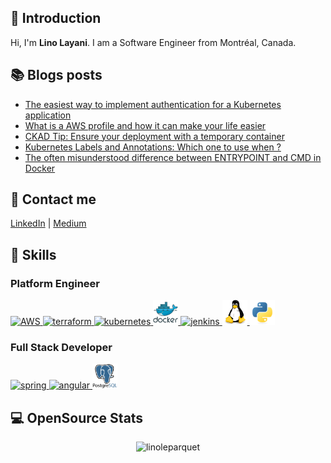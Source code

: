 ## 👋 Introduction

Hi, I'm **Lino Layani**. I am a Software Engineer from Montréal, Canada. 

## 📚 Blogs posts

<!-- BLOG-POST-LIST:START -->
- [The easiest way to implement authentication for a Kubernetes application](https://medium.com/@linoleparquet/the-easiest-way-to-implement-authentication-for-a-kubernetes-application-44867fbd35f6?source=rss-fc6fe4499efd------2)
- [What is a AWS profile and how it can make your life easier](https://medium.com/@linoleparquet/what-is-a-aws-profile-and-how-it-can-make-your-life-easier-df5dd3c4a8c1?source=rss-fc6fe4499efd------2)
- [CKAD Tip: Ensure your deployment with a temporary container](https://medium.com/@linoleparquet/ckad-tip-ensure-your-deployment-with-a-temporary-container-f21054aefcc7?source=rss-fc6fe4499efd------2)
- [Kubernetes Labels and Annotations: Which one to use when ?](https://medium.com/@linoleparquet/kubernetes-labels-and-annotations-which-one-to-use-when-22278e7bbc79?source=rss-fc6fe4499efd------2)
- [The often misunderstood difference between ENTRYPOINT and CMD in Docker](https://medium.com/@linoleparquet/docker-cmd-and-entrypoint-230fdd118e96?source=rss-fc6fe4499efd------2)
<!-- BLOG-POST-LIST:END -->

## 📮 Contact me

[LinkedIn][0] | [Medium][1]

[0]: https://www.linkedin.com/in/lino-layani/
[1]: https://medium.com/@linoleparquet
## 🤹 Skills

### Platform Engineer

<p align="left">
  <a href="https://aws.amazon.com/" target="_blank" rel="noreferrer">
    <img
      src="https://upload.wikimedia.org/wikipedia/commons/9/93/Amazon_Web_Services_Logo.svg"
      alt="AWS"
      width="40"
      height="40"
    />
  <a href="https://terraform.io" target="_blank" rel="noreferrer">
    <img
      src="https://www.svgrepo.com/show/354447/terraform-icon.svg"
      alt="terraform"
      width="40"
      height="40"
    />
  <a href="https://kubernetes.io" target="_blank" rel="noreferrer">
    <img
      src="https://www.vectorlogo.zone/logos/kubernetes/kubernetes-icon.svg"
      alt="kubernetes"
      width="40"
      height="40"
    />
  <a href="https://www.docker.com/" target="_blank" rel="noreferrer">
    <img
      src="https://raw.githubusercontent.com/devicons/devicon/master/icons/docker/docker-original-wordmark.svg"
      alt="docker"
      width="40"
      height="40"
    />
  </a>
  <a href="https://www.jenkins.io" target="_blank" rel="noreferrer">
    <img
      src="https://www.vectorlogo.zone/logos/jenkins/jenkins-icon.svg"
      alt="jenkins"
      width="40"
      height="40"
    />
  </a>
  </a>
  <a href="https://www.linux.org/" target="_blank" rel="noreferrer">
    <img
      src="https://raw.githubusercontent.com/devicons/devicon/master/icons/linux/linux-original.svg"
      alt="linux"
      width="40"
      height="40"
    />
  </a>
  <a href="https://www.python.org" target="_blank" rel="noreferrer">
    <img
      src="https://raw.githubusercontent.com/devicons/devicon/master/icons/python/python-original.svg"
      alt="python"
      width="40"
      height="40"
    />
  </a>
</p>

### Full Stack Developer

<p align="left">
  <a href="https://spring.io/" target="_blank" rel="noreferrer">
    <img
      src="https://www.vectorlogo.zone/logos/springio/springio-icon.svg"
      alt="spring"
      width="40"
      height="40"
    />
  </a>
  <a href="https://angular.io" target="_blank" rel="noreferrer">
    <img
      src="https://angular.io/assets/images/logos/angular/angular.svg"
      alt="angular"
      width="40"
      height="40"
    />
  </a>
  <a href="https://www.postgresql.org" target="_blank" rel="noreferrer">
    <img
      src="https://raw.githubusercontent.com/devicons/devicon/master/icons/postgresql/postgresql-original-wordmark.svg"
      alt="postgresql"
      width="40"
      height="40"
    />
  </a>
</p>

## 💻 OpenSource Stats

<p align="center">
<img src="https://github-readme-stats.vercel.app/api?username=linoleparquet&show_icons=true&locale=en" alt="linoleparquet" />
</p>
